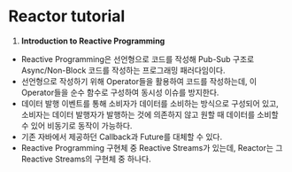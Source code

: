 # Reactor tutorial

1. **Introduction to Reactive Programming**

- Reactive Programming은 선언형으로 코드를 작성해 Pub-Sub 구조로 Async/Non-Block 코드를 작성하는 프로그래밍 패러다임이다.
- 선언형으로 작성하기 위해 Operator들을 활용하여 코드를 작성하는데, 이 Operator들을 순수 함수로 구성하여 동시성 이슈를 방지한다.
- 데이터 발행 이벤트를 통해 소비자가 데이터를 소비하는 방식으로 구성되어 있고, 
소비자는 데이터 발행자가 발행하는 것에 의존하지 않고 원할 때 데이터를 소비할 수 있어 비동기로 동작이 가능하다.
- 기존 자바에서 제공하던 Callback과 Future를 대체할 수 있다.
- Reactive Programming 구현체 중 Reactive Streams가 있는데, Reactor는 그 Reactive Streams의 구현체 중 하나다.
